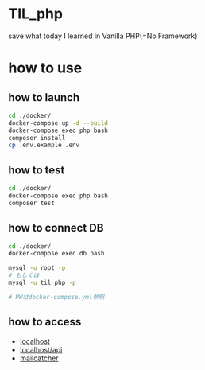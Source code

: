 # TIL_php
save what today I learned in Vanilla PHP(=No Framework)

# how to use

## how to launch
```bash
cd ./docker/
docker-compose up -d --build
docker-compose exec php bash
composer install
cp .env.example .env
```

## how to test
```bash
cd ./docker/
docker-compose exec php bash
composer test
```

## how to connect DB
```bash
cd ./docker/
docker-compose exec db bash

mysql -u root -p
# もしくは
mysql -u til_php -p 

# PWはdocker-compose.yml参照
```

## how to access
- [localhost](http://localhost:8080/)
- [localhost/api](http://localhost:8080/)
- [mailcatcher](http://localhost:1080/)